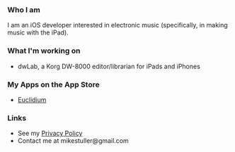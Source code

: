 ### Who I am

I am an iOS developer interested in electronic music (specifically, in making music with the iPad).

### What I'm working on

- dwLab, a Korg DW-8000 editor/librarian for iPads and iPhones

### My Apps on the App Store

- [Euclidium](/euclidium)

### Links

- See my [Privacy Policy](/privacy)
- Contact me at &#109;&#105;&#107;&#101;&#115;&#116;&#117;&#108;&#108;&#101;&#114;&#064;&#103;&#109;&#097;&#105;&#108;&#046;&#099;&#111;&#109;


